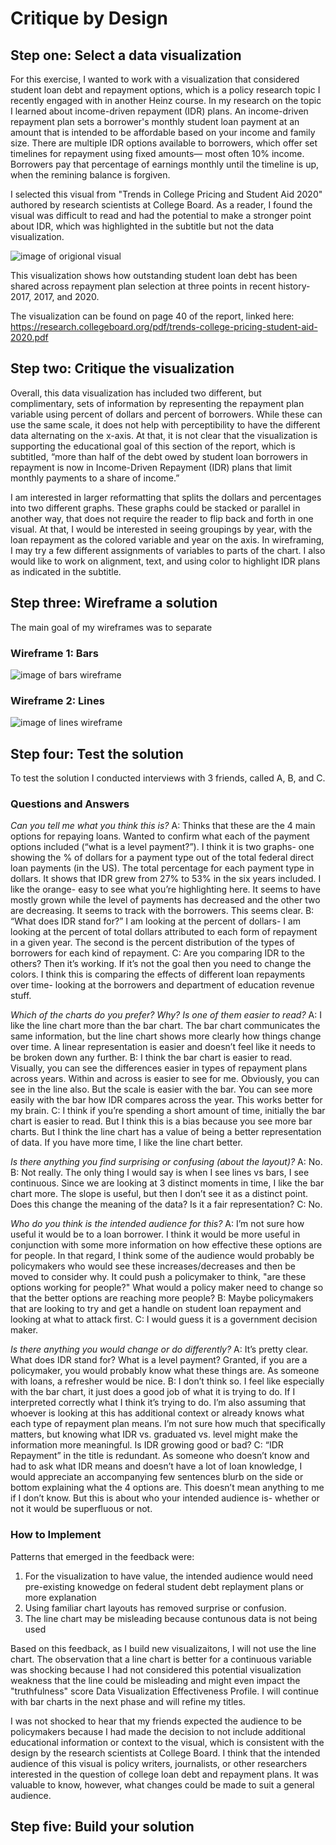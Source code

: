 # Critique by Design

## Step one: Select a data visualization 

For this exercise, I wanted to work with a visualization that considered student loan debt and repayment options, which is a policy research topic I recently engaged with in another Heinz course.  In my research on the topic I learned about income-driven repayment (IDR) plans. An income-driven repayment plan sets a borrower's monthly student loan payment at an amount that is intended to be affordable based on your income and family size. There are multiple IDR options available to borrowers, which offer set timelines for repayment using fixed amounts— most often 10% income. Borrowers pay that percentage of earnings monthly until the timeline is up, when the remining balance is forgiven. 

I selected this visual from "Trends in College Pricing and Student Aid 2020" authored by research scientists at College Board. As a reader, I found the visual was difficult to read and had the potential to make a stronger point about IDR, which was highlighted in the subtitle but not the data visualization. 

![image of origional visual](Critique.FedStudentLoans.png) 

This visualization shows how outstanding student loan debt has been shared across repayment plan selection at three points in recent history- 2017, 2017, and 2020.  

The visualization can be found on page 40 of the report, linked here: https://research.collegeboard.org/pdf/trends-college-pricing-student-aid-2020.pdf

## Step two: Critique the visualization

Overall, this data visualization has included two different, but complimentary, sets of information by representing the repayment plan variable using percent of dollars and percent of borrowers. While these can use the same scale, it does not help with perceptibility to have the different data alternating on the x-axis. At that, it is not clear that the visualization is supporting the educational goal of this section of the report, which is subtitled, “more than half of the debt owed by student loan borrowers in repayment is now in Income-Driven Repayment (IDR) plans that limit monthly payments to a share of income.”

I am interested in larger reformatting that splits the dollars and percentages into two different graphs. These graphs could be stacked or parallel in another way, that does not require the reader to flip back and forth in one visual. At that, I would be interested in seeing groupings by year, with the loan repayment as the colored variable and year on the axis. In wireframing, I may try a few different assignments of variables to parts of the chart. I also would like to work on alignment, text, and using color to highlight IDR plans as indicated in the subtitle.

## Step three: Wireframe a solution

The main goal of my wireframes was to separate 

### Wireframe 1: Bars

![image of bars wireframe](loans.bar.jpeg)

### Wireframe 2: Lines 

![image of lines wireframe](loans.line.jpeg)

## Step four: Test the solution

To test the solution I conducted interviews with 3 friends, called A, B, and C. 

### Questions and Answers 

*Can you tell me what you think this is?*
A: Thinks that these are the 4 main options for repaying loans. Wanted to confirm what each of the payment options included (“what is a level payment?”). I think it is two graphs- one showing the % of dollars for a payment type out of the total federal direct loan payments (in the US). The total percentage for each payment type in dollars. It shows that IDR grew from 27% to 53% in the six years included. I like the orange- easy to see what you’re highlighting here. It seems to have mostly grown while the level of payments has decreased and the other two are decreasing. It seems to track with the borrowers. This seems clear. 
B: “What does IDR stand for?” I am looking at the percent of dollars- I am looking at the percent of total dollars attributed to each form of repayment in a given year. The second is the percent distribution of the types of borrowers for each kind of repayment. 
C: Are you comparing IDR to the others? Then it’s working. If it’s not the goal then you need to change the colors. I think this is comparing the effects of different loan repayments over time- looking at the borrowers and department of education revenue stuff. 

*Which of the charts do you prefer? Why? Is one of them easier to read?*
A: I like the line chart more than the bar chart. The bar chart communicates the same information, but the line chart shows more clearly how things change over time. A linear representation is easier and doesn’t feel like it needs to be broken down any further. 
B: I think the bar chart is easier to read. Visually, you can see the differences easier in types of repayment plans across years. Within and across is easier to see for me. Obviously, you can see in the line also. But the scale is easier with the bar. You can see more easily with the bar how IDR compares across the year. This works better for my brain. 
C: I think if you’re spending a short amount of time, initially the bar chart is easier to read. But I think this is  a bias because you see more bar charts. But I think the line chart has a value of being a better representation of data. If you have more time, I like the line chart better. 

*Is there anything you find surprising or confusing (about the layout)?*
A: No. 
B: Not really. The only thing I would say is when I see lines vs bars, I see continuous. Since we are looking at 3 distinct moments in time, I like the bar chart more. The slope is useful, but then I don’t see it as a distinct point. Does this change the meaning of the data? Is it a fair representation? 
C: No. 

*Who do you think is the intended audience for this?*
A: I’m not sure how useful it would be to a loan borrower. I think it would be more useful in conjunction with some more information on how effective these options are for people. In that regard, I think some of the audience would probably be policymakers who would see these increases/decreases and then be moved to consider why. It could push a policymaker to think, "are these options working for people?" What would a policy maker need to change so that the better options are reaching more people? 
B: Maybe policymakers that are looking to try and get a handle on student loan repayment and looking at what to attack first. 
C: I would guess it is a government decision maker. 

*Is there anything you would change or do differently?*
A: It’s pretty clear. What does IDR stand for? What is a level payment? Granted, if you are a policymaker, you would probably know what these things are. As someone with loans, a refresher would be nice. 
B: I don’t think so. I feel like especially with the bar chart, it just does a good job of what it is trying to do. If I interpreted correctly what I think it’s trying to do. I’m also assuming that whoever is looking at this has additional context or already knows what each type of repayment plan means. I’m not sure how much that specifically matters, but knowing what IDR vs. graduated vs. level might make the information more meaningful. Is IDR growing good or bad? 
C: “IDR Repayment” in the title is redundant. As someone who doesn’t know and had to ask what IDR means and doesn’t have a lot of loan knowledge, I would appreciate an accompanying few sentences blurb on the side or bottom explaining what the 4 options are. This doesn’t mean anything to me if I don’t know. But this is about who your intended audience is- whether or not it would be superfluous or not.

### How to Implement 

Patterns that emerged in the feedback were: 
1. For the visualization to have value, the intended audience would need pre-existing knowedge on federal student debt replayment plans or more explanation 
2. Using familiar chart layouts has removed surprise or confusion. 
3. The line chart may be misleading because contunous data is not being used 

Based on this feedback, as I build new visualizaitons, I will not use the line chart. The observation that a line chart is better for a continuous variable was shocking because I had not considered this potential visualization weakness that the line could be misleading and might even impact the "truthfulness" score Data Visualization Effectiveness Profile. I will continue with bar charts in the next phase and will refine my titles.  

I was not shocked to hear that my friends expected the audience to be policymakers because I had made the decision to not include additional educational information or context to the visual, which is consistent with the design by the research scientists at College Board. I think that the intended audience of this visual is policy writers, journalists, or other researchers interested in the question of college loan debt and repayment plans. It was valuable to know, however, what changes could be made to suit a general audience. 

## Step five: Build your solution
